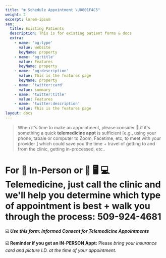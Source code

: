 ```yaml
---
title: "☎️ Schedule Appointment \U0001F4C5"
weight: 2
excerpt: lorem-ipsum
seo:
  title: Existing Patients
  description: This is for existing patient forms & docs
  extra:
    - name: 'og:type'
      value: website
      keyName: property
    - name: 'og:title'
      value: Features
      keyName: property
    - name: 'og:description'
      value: This is the features page
      keyName: property
    - name: 'twitter:card'
      value: summary
    - name: 'twitter:title'
      value: Features
    - name: 'twitter:description'
      value: This is the features page
layout: docs
---
```

> When it's time to make an appointment, please consider 🤔 if it's something a quick **telemedicine appt** is sufficient \[e.g., using your phone, tabale or computer to Zoom, Facetime, etc, to meet with your provider ] which could save you the time + travel of getting to and from the clinic, getting in-processed, etc..

# For 🏥 In-Person or 📲  🖥️ 💻 Telemedicine, just call the clinic and we'll help you determine which type of appointment is best + walk you through the process: 509-924-4681

☑️ ***Use this form: Informed Consent for Telemedicine Appointments***

☑️ **Reminder if you get an IN-PERSON Appt:** Please *bring your insurance card and picture I.D. at the time of your appointment.*
